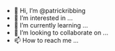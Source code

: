 - 👋 Hi, I’m @patrickribbing
- 👀 I’m interested in ...
- 🌱 I’m currently learning ...
- 💞️ I’m looking to collaborate on ...
- 📫 How to reach me ...

<!---
patrickribbing/patrickribbing is a ✨ special ✨ repository because its `README.md` (this file) appears on your GitHub profile.
You can click the Preview link to take a look at your changes.
--->
